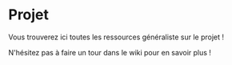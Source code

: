 # Projet

Vous trouverez ici toutes les ressources généraliste sur le projet !

N'hésitez pas à faire un tour dans le wiki pour en savoir plus !

